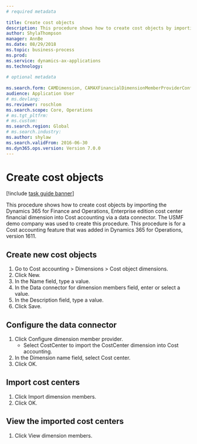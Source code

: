 ```yaml
--- 
# required metadata 
 
title: Create cost objects 
description: This procedure shows how to create cost objects by importing the Dynamics 365 for Finance and Operations, Enterprise edition cost center financial dimension into Cost accounting via a data connector. 
author: ShylaThompson
manager: AnnBe 
ms.date: 08/29/2018
ms.topic: business-process 
ms.prod:  
ms.service: dynamics-ax-applications 
ms.technology:  
 
# optional metadata 
 
ms.search.form: CAMDimension, CAMAXFinancialDimensionMemberProviderConfiguration, CAMDimensionMember   
audience: Application User 
# ms.devlang:  
ms.reviewer: roschlom
ms.search.scope: Core, Operations 
# ms.tgt_pltfrm:  
# ms.custom:  
ms.search.region: Global
# ms.search.industry: 
ms.author: shylaw
ms.search.validFrom: 2016-06-30 
ms.dyn365.ops.version: Version 7.0.0 
---
```

# Create cost objects 

[!include [task guide banner](../../includes/task-guide-banner.md)]

This procedure shows how to create cost objects by importing the Dynamics 365 for Finance and Operations, Enterprise edition cost center financial dimension into Cost accounting via a data connector. The USMF demo company was used to create this procedure. This procedure is for a Cost accounting feature that was added in Dynamics 365 for Operations, version 1611.


## Create new cost objects
1. Go to Cost accounting > Dimensions > Cost object dimensions.
2. Click New.
3. In the Name field, type a value.
4. In the Data connector for dimension members field, enter or select a value.
5. In the Description field, type a value.
6. Click Save.

## Configure the data connector
1. Click Configure dimension member provider.
    * Select CostCenter to import the CostCenter dimension into Cost accounting.  
2. In the Dimension name field, select Cost center.
3. Click OK.

## Import cost centers
1. Click Import dimension members.
2. Click OK.

## View the imported cost centers
1. Click View dimension members.

